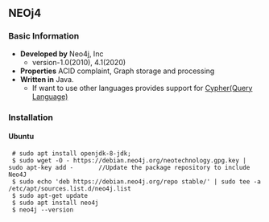 ## NEOj4

### Basic Information
- **Developed by** Neo4j, Inc
  - version-1.0(2010), 4.1(2020)
- **Properties** ACID complaint, Graph storage and processing
- **Written in** Java. 
  - If want to use other languages provides support for [Cypher(Query Language)](https://en.wikipedia.org/wiki/Cypher_(query_language))

### Installation
#### Ubuntu
```
 # sudo apt install openjdk-8-jdk; 
 $ sudo wget -O - https://debian.neo4j.org/neotechnology.gpg.key | sudo apt-key add -       //Update the package repository to include Neo4J
 $ sudo echo 'deb https://debian.neo4j.org/repo stable/' | sudo tee -a /etc/apt/sources.list.d/neo4j.list
 $ sudo apt-get update
 $ sudo apt install neo4j
 $ neo4j --version
 
